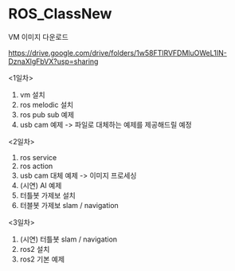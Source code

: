 # ROS_ClassNew

VM 이미지 다운로드

https://drive.google.com/drive/folders/1w58FTlRVFDMluOWeL1IN-DznaXlgFbVX?usp=sharing

<1일차>
1. vm 설치
2. ros melodic 설치
3. ros pub sub 예제
4. usb cam 예제 -> 파일로 대체하는 예제를 제공해드릴 예정

<2일차>
1. ros service
2. ros action
3. usb cam 대체 예제 -> 이미지 프로세싱
4. (시연) AI 예제
5. 터틀봇 가제보 설치
6. 터블봇 가제보 slam / navigation

<3일차>
1. (시연) 터틀봇 slam / navigation
2. ros2 설치
3. ros2 기본 예제

